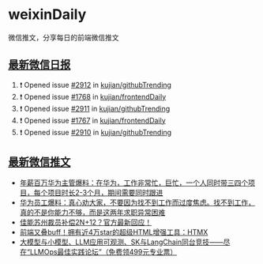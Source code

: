 # weixinDaily
微信推文，分享每日的前端微信推文

## [最新微信日报](https://github.com/kujian/weixinDaily/issues)

<!--START_SECTION:activity-->
1. ❗ Opened issue [#2912](https://github.com/kujian/githubTrending/issues/2912) in [kujian/githubTrending](https://github.com/kujian/githubTrending)
2. ❗ Opened issue [#1768](https://github.com/kujian/frontendDaily/issues/1768) in [kujian/frontendDaily](https://github.com/kujian/frontendDaily)
3. ❗ Opened issue [#2911](https://github.com/kujian/githubTrending/issues/2911) in [kujian/githubTrending](https://github.com/kujian/githubTrending)
4. ❗ Opened issue [#1767](https://github.com/kujian/frontendDaily/issues/1767) in [kujian/frontendDaily](https://github.com/kujian/frontendDaily)
5. ❗ Opened issue [#2910](https://github.com/kujian/githubTrending/issues/2910) in [kujian/githubTrending](https://github.com/kujian/githubTrending)
<!--END_SECTION:activity-->


## [最新微信推文](https://weixin.qdkfweb.cn/)

<!-- BLOG-POST-LIST:START -->
- [年薪百万华为主管爆料：在华为，工作非常忙，巨忙，一个人同时带三四个项目，每个项目时长2-3个月，期间需要同时跟进](https://weixin.qdkfweb.cn/52545.html)
- [华为员工爆料：真心劝大家，不要因为找不到工作而过度焦虑。找不到工作，真的不是你能力不够，而是这两年求职异常困难](https://weixin.qdkfweb.cn/52546.html)
- [佳能苏州裁员补偿2N+12？官方最新回应！](https://weixin.qdkfweb.cn/52531.html)
- [前端又叠buff！拥有近4万star的超级HTML增强工具：HTMX](https://weixin.qdkfweb.cn/52559.html)
- [大模型与小模型、LLM应用可观测、SK与LangChain同台竞技——尽在“LLMOps最佳实践论坛”（免费领499元专业票）](https://weixin.qdkfweb.cn/52560.html)
<!-- BLOG-POST-LIST:END -->